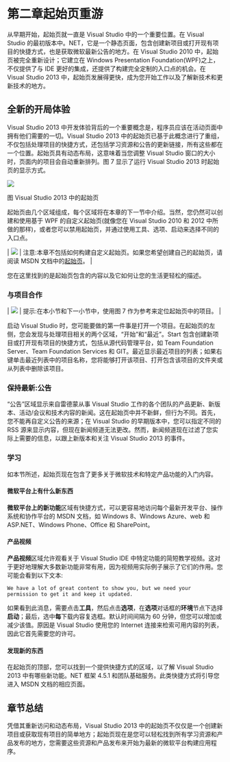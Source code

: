 # 第二章起始页重游

从早期开始，起始页就一直是 Visual Studio 中的一个重要位置。在 Visual Studio 的最初版本中。NET，它是一个静态页面，包含创建新项目或打开现有项目的快捷方式，也是获取微软最新公告的地方。在 Visual Studio 2010 中，起始页被完全重新设计；它建立在 Windows Presentation Foundation(WPF)之上，不仅提供了与 IDE 更好的集成，还提供了构建完全定制的入口点的机会。在 Visual Studio 2013 中，起始页发展得更快，成为您开始工作以及了解新技术和更新技术的地方。

## 全新的开局体验

Visual Studio 2013 中开发体验背后的一个重要概念是，程序员应该在活动页面中拥有他们需要的一切。Visual Studio 2013 中的起始页已基于此概念进行了重组，不仅包括处理项目的快捷方式，还包括学习资源和公告的更新链接，所有这些都在一个位置。起始页具有动态布局，这意味着当您调整 Visual Studio 窗口的大小时，页面内的项目会自动重新排列。图 7 显示了运行 Visual Studio 2013 时起始页的显示方式。

![](../Images/image009.jpg)

图 Visual Studio 2013 中的起始页

起始页由几个区域组成，每个区域将在本章的下一节中介绍。当然，您仍然可以创建和使用基于 WPF 的自定义起始页(就像您在 Visual Studio 2010 和 2012 中所做的那样)，或者您可以禁用起始页，并通过使用工具、选项、启动来选择不同的入口点。

| ![](../Images/note.png) | 注意:本章不包括如何构建自定义起始页。如果您希望创建自己的起始页，请阅读 MSDN 文档中的[起始页](http://msdn.microsoft.com/en-us/library/vstudio/ee663382.aspx)。 |

您在这里找到的是起始页包含的内容以及它如何让您的生活更轻松的描述。

### 与项目合作

| ![](../Images/tip.png) | 提示:在本小节和下一小节中，使用图 7 作为参考来定位起始页中的项目。 |

启动 Visual Studio 时，您可能要做的第一件事是打开一个项目。在起始页的左侧，您会发现与处理项目相关的两个区域，“开始”和“最近”。Start 包含创建新项目或打开现有项目的快捷方式，包括从源代码管理平台，如 Team Foundation Server、Team Foundation Services 和 GIT。最近显示最近项目的列表；如果右键单击最近列表中的项目名称，您将能够打开该项目、打开包含该项目的文件夹或从列表中删除该项目。

### 保持最新:公告

“公告”区域显示来自雷德蒙从事 Visual Studio 工作的各个团队的产品更新、新版本、活动/会议和技术内容的新闻。这在起始页中并不新鲜，但行为不同。首先，您不能再自定义公告的来源；在 Visual Studio 的早期版本中，您可以指定不同的 RSS 源来显示内容，但现在新闻频道无法更改。然而，新闻频道现在过滤了您实际上需要的信息，以跟上新版本和关注 Visual Studio 2013 的事件。

### 学习

如本节所述，起始页现在包含了更多关于微软技术和特定产品功能的入门内容。

#### 微软平台上有什么新东西

**微软平台上的新功能**区域有快捷方式，可以更容易地访问每个最新开发平台、操作系统和协作平台的 MSDN 文档，如 Windows 8、Windows Azure、web 和 ASP.NET、Windows Phone、Office 和 SharePoint。

#### 产品视频

**产品视频**区域允许观看关于 Visual Studio IDE 中特定功能的简短教学视频。这对于更好地理解大多数新功能非常有用，因为视频用实际例子展示了它们的作用。您可能会看到以下文本:

`We have a lot of great content to show you, but we need your permission to get it and keep it updated.`

如果看到此消息，需要点击**工具**，然后点击**选项**，在**选项**对话框的**环境**节点下选择**启动**；最后，选中**每**下载内容复选框。默认时间间隔为 60 分钟，但您可以增加或减少该值。原因是 Visual Studio 使用您的 Internet 连接来检索可用内容的列表，因此它首先需要您的许可。

#### 发现新的东西

在起始页的顶部，您可以找到一个提供快捷方式的区域，以了解 Visual Studio 2013 中有哪些新功能。NET 框架 4.5.1 和团队基础服务。此类快捷方式将引导您进入 MSDN 文档的相应页面。

## 章节总结

凭借其重新访问和动态布局，Visual Studio 2013 中的起始页不仅仅是一个创建新项目或获取现有项目的简单地方；起始页现在是您可以轻松找到所有学习资源和产品发布的地方，您需要这些资源和产品发布来开始为最新的微软平台构建应用程序。